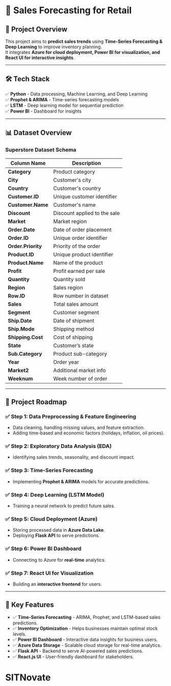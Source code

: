 # 🔹 Sales Forecasting for Retail

## 🚀 Project Overview  
This project aims to **predict sales trends** using **Time-Series Forecasting & Deep Learning** to improve inventory planning.  
It integrates **Azure for cloud deployment, Power BI for visualization, and React UI for interactive insights**.  

---

## 🛠 Tech Stack  
✅ **Python** - Data processing, Machine Learning, and Deep Learning  
✅ **Prophet & ARIMA** - Time-series forecasting models  
✅ **LSTM** - Deep learning model for sequential prediction  
✅ **Power BI** - Dashboard for insights  

---

## 📊 Dataset Overview  
### **Superstore Dataset Schema**  

| Column Name        | Description |
|--------------------|-------------|
| **Category**        | Product category |
| **City**           | Customer's city |
| **Country**        | Customer's country |
| **Customer.ID**    | Unique customer identifier |
| **Customer.Name**  | Customer's name |
| **Discount**       | Discount applied to the sale |
| **Market**         | Market region |
| **Order.Date**     | Date of order placement |
| **Order.ID**       | Unique order identifier |
| **Order.Priority** | Priority of the order |
| **Product.ID**     | Unique product identifier |
| **Product.Name**   | Name of the product |
| **Profit**         | Profit earned per sale |
| **Quantity**       | Quantity sold |
| **Region**         | Sales region |
| **Row.ID**         | Row number in dataset |
| **Sales**          | Total sales amount |
| **Segment**        | Customer segment |
| **Ship.Date**      | Date of shipment |
| **Ship.Mode**      | Shipping method |
| **Shipping.Cost**  | Cost of shipping |
| **State**         | Customer’s state |
| **Sub.Category**   | Product sub-category |
| **Year**           | Order year |
| **Market2**        | Additional market info |
| **Weeknum**        | Week number of order |

---

## 📌 Project Roadmap  
### ✅ **Step 1: Data Preprocessing & Feature Engineering**  
- Data cleaning, handling missing values, and feature extraction.  
- Adding time-based and economic factors (holidays, inflation, oil prices).  

### ✅ **Step 2: Exploratory Data Analysis (EDA)**  
- Identifying sales trends, seasonality, and discount impact.  

### ✅ **Step 3: Time-Series Forecasting**  
- Implementing **Prophet & ARIMA** models for accurate predictions.  

### ✅ **Step 4: Deep Learning (LSTM Model)**  
- Training a neural network to predict future sales.  

### ✅ **Step 5: Cloud Deployment (Azure)**  
- Storing processed data in **Azure Data Lake**.  
- Deploying **Flask API** to serve predictions.  

### ✅ **Step 6: Power BI Dashboard**  
- Connecting to Azure for **real-time** analytics.  

### ✅ **Step 7: React UI for Visualization**  
- Building an **interactive frontend** for users.  


---

## 📌 Key Features  
- ✅ **Time-Series Forecasting** - ARIMA, Prophet, and LSTM-based sales predictions.  
- ✅ **Inventory Optimization** - Helps businesses maintain optimal stock levels.  
- ✅ **Power BI Dashboard** - Interactive data insights for business users.  
- ✅ **Azure Data Storage** - Scalable cloud storage for real-time analytics.  
- ✅ **Flask API** - Backend to serve AI-powered sales predictions.  
- ✅ **React.js UI** - User-friendly dashboard for stakeholders.  

# SITNovate
